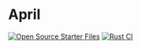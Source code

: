 # April
[![Open Source Starter Files](https://github.com/nrminor/April/actions/workflows/open-source-starter.yml/badge.svg)](https://github.com/nrminor/April/actions/workflows/open-source-starter.yml) [![Rust CI](https://github.com/nrminor/April/actions/workflows/rust-ci.yml/badge.svg)](https://github.com/nrminor/April/actions/workflows/rust-ci.yml) 

